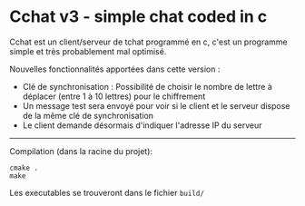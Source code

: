 # Cchat v3 - simple chat coded in c

Cchat est un client/serveur de tchat programmé en c, c'est un programme simple et très probablement mal optimisé.

Nouvelles fonctionnalités apportées dans cette version :
- Clé de synchronisation : Possibilité de choisir le nombre de lettre à déplacer (entre 1 à 10 lettres) pour le chiffrement
- Un message test sera envoyé pour voir si le client et le serveur dispose de la même clé de synchronisation
- Le client demande désormais d'indiquer l'adresse IP du serveur

---

Compilation (dans la racine du projet):
```
cmake .
make
```

Les executables se trouveront dans le fichier `build/`